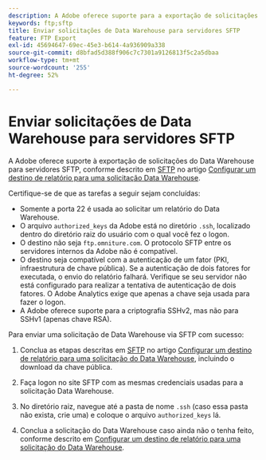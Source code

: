 ```yaml
---
description: A Adobe oferece suporte para a exportação de solicitações de Data Warehouse a servidores SFTP.
keywords: ftp;sftp
title: Enviar solicitações de Data Warehouse para servidores SFTP
feature: FTP Export
exl-id: 45694647-69ec-45e3-b614-4a936909a338
source-git-commit: d8bfad5d388f906c7c7301a9126813f5c2a5dbaa
workflow-type: tm+mt
source-wordcount: '255'
ht-degree: 52%

---
```


# Enviar solicitações de Data Warehouse para servidores SFTP

A Adobe oferece suporte à exportação de solicitações do Data Warehouse para servidores SFTP, conforme descrito em [SFTP](/help/export/data-warehouse/create-request/dw-request-report-destinations.md#sftp) no artigo [Configurar um destino de relatório para uma solicitação Data Warehouse](/help/export/data-warehouse/create-request/dw-request-report-destinations.md).

Certifique-se de que as tarefas a seguir sejam concluídas:

* Somente a porta 22 é usada ao solicitar um relatório do Data Warehouse.
* O arquivo `authorized_keys` da Adobe está no diretório `.ssh`, localizado dentro do diretório raiz do usuário com o qual você fez o logon.
* O destino não seja `ftp.omniture.com`. O protocolo SFTP entre os servidores internos da Adobe não é compatível.
* O destino seja compatível com a autenticação de um fator (PKI, infraestrutura de chave pública). Se a autenticação de dois fatores for executada, o envio do relatório falhará. Verifique se seu servidor não está configurado para realizar a tentativa de autenticação de dois fatores. O Adobe Analytics exige que apenas a chave seja usada para fazer o logon.
* A Adobe oferece suporte para a criptografia SSHv2, mas não para SSHv1 (apenas chave RSA).

Para enviar uma solicitação de Data Warehouse via SFTP com sucesso:

1. Conclua as etapas descritas em [SFTP](/help/export/data-warehouse/create-request/dw-request-report-destinations.md#sftp) no artigo [Configurar um destino de relatório para uma solicitação do Data Warehouse](/help/export/data-warehouse/create-request/dw-request-report-destinations.md), incluindo o download da chave pública.
1. Faça logon no site SFTP com as mesmas credenciais usadas para a solicitação Data Warehouse.
1. No diretório raiz, navegue até a pasta de nome `.ssh` (caso essa pasta não exista, crie uma) e coloque o arquivo `authorized_keys` lá.

1. Conclua a solicitação do Data Warehouse caso ainda não o tenha feito, conforme descrito em [Configurar um destino de relatório para uma solicitação do Data Warehouse](/help/export/data-warehouse/create-request/dw-request-report-destinations.md).
